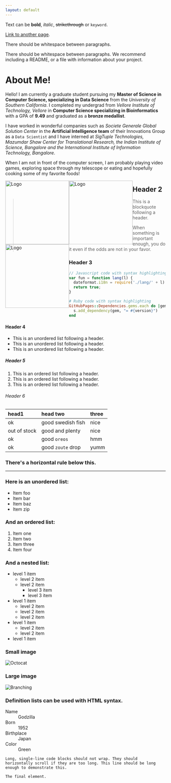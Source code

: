 ```yaml
---
layout: default
---
```


Text can be **bold**, _italic_, ~~strikethrough~~ or `keyword`.

[Link to another page](./another-page.html).

There should be whitespace between paragraphs.

There should be whitespace between paragraphs. We recommend including a README, or a file with information about your project.

# About Me!

Hello! I am currently a graduate student pursuing my **Master of Science in Computer Science, specializing in Data Science** from the _University of Southern California_. I completed my undergrad from _Vellore Institute of Technology, Vellore_ in **Computer Science specializing in Bioinformatics** with a GPA of **9.49** and graduated as a **bronze medallist**.

I have worked in wonderful companies such as _Societe Generale Global Solution Center_ in the **Artificial Intelligence team** of their Innovations Group as a `Data Scientist` and I have interned at _SigTuple Technologies, Mazumdar Shaw Center for Translational Research, the Indian Institute of Science, Bangalore and the International Institute of Information Technology, Bangalore._

When I am not in front of the computer screen, I am probably playing video games, exploring space through my telescope or eating and hopefully cooking some of my favorite foods!

<div style="float:left;">
  <img alt="Logo" src="https://drive.google.com/uc?export=view&id=14ScUMttHGhpcSapDDjsaQv5CgrKml3Co" width="200" />
</div>

<div style="float:left;">
  <img alt="Logo" src="https://drive.google.com/uc?export=view&id=1frHLonPcPXlmXMu6ANHQGFk05KM8_3WV" width="200" />
</div>

<div style="float:left;">
  <img alt="Logo" src="https://drive.google.com/uc?export=view&id=14Q_PERV0Yx0I9FvwquWiWFZ0d7cJ5QLP" width="200" />
</div>



## Header 2

> This is a blockquote following a header.
>
> When something is important enough, you do it even if the odds are not in your favor.

### Header 3

```js
// Javascript code with syntax highlighting.
var fun = function lang(l) {
  dateformat.i18n = require('./lang/' + l)
  return true;
}
```

```ruby
# Ruby code with syntax highlighting
GitHubPages::Dependencies.gems.each do |gem, version|
  s.add_dependency(gem, "= #{version}")
end
```

#### Header 4

*   This is an unordered list following a header.
*   This is an unordered list following a header.
*   This is an unordered list following a header.

##### Header 5

1.  This is an ordered list following a header.
2.  This is an ordered list following a header.
3.  This is an ordered list following a header.

###### Header 6

| head1        | head two          | three |
|:-------------|:------------------|:------|
| ok           | good swedish fish | nice  |
| out of stock | good and plenty   | nice  |
| ok           | good `oreos`      | hmm   |
| ok           | good `zoute` drop | yumm  |

### There's a horizontal rule below this.

* * *

### Here is an unordered list:

*   Item foo
*   Item bar
*   Item baz
*   Item zip

### And an ordered list:

1.  Item one
1.  Item two
1.  Item three
1.  Item four

### And a nested list:

- level 1 item
  - level 2 item
  - level 2 item
    - level 3 item
    - level 3 item
- level 1 item
  - level 2 item
  - level 2 item
  - level 2 item
- level 1 item
  - level 2 item
  - level 2 item
- level 1 item

### Small image

![Octocat](https://github.githubassets.com/images/icons/emoji/octocat.png)

### Large image

![Branching](https://guides.github.com/activities/hello-world/branching.png)


### Definition lists can be used with HTML syntax.

<dl>
<dt>Name</dt>
<dd>Godzilla</dd>
<dt>Born</dt>
<dd>1952</dd>
<dt>Birthplace</dt>
<dd>Japan</dd>
<dt>Color</dt>
<dd>Green</dd>
</dl>

```
Long, single-line code blocks should not wrap. They should horizontally scroll if they are too long. This line should be long enough to demonstrate this.
```

```
The final element.
```
